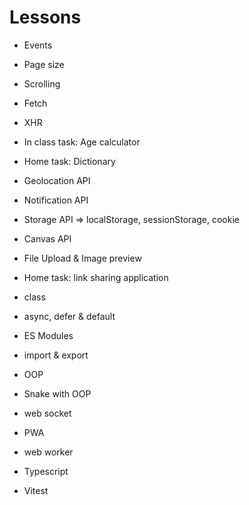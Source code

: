 # Lessons

- Events
- Page size
- Scrolling
- Fetch
- XHR
- In class task: Age calculator
- Home task: Dictionary

- Geolocation API
- Notification API
- Storage API => localStorage, sessionStorage, cookie
- Canvas API
- File Upload & Image preview
- Home task: link sharing application

- class
- async, defer & default
- ES Modules
- import & export
- OOP
- Snake with OOP

- web socket
- PWA
- web worker

- Typescript
- Vitest
